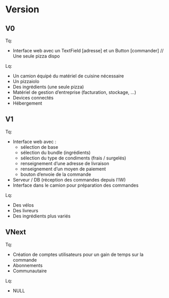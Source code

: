 #	Version

##	V0

Tq:
- Interface web avec un TextField [adresse] et un Button [commander] // Une seule pizza dispo

Lq:
- Un camion équipé du matériel de cuisine nécessaire
- Un pizzaiolo
- Des ingrédients (une seule pizza)
- Matériel de gestion d’entreprise (facturation, stockage, …)
- Devices connectés
- Hébergement 


##	V1
Tq:
- Interface web avec : 
    - sélection de base 
    - sélection du bundle (ingrédients)
    - sélection du type de condiments (frais / surgelés)
    - renseignement d’une adresse de livraison
    - renseignement d’un moyen de paiement
    - bouton d’envoie de la commande
- Serveur / DB (réception des commandes depuis l’IW)
- Interface dans le camion pour préparation des commandes

Lq:
- Des vélos
- Des livreurs
- Des ingrédients plus variés


##	VNext
Tq: 
- Création de comptes utilisateurs pour un gain de temps sur la commande
- Abonnements
- Communautaire

Lq:
- NULL
